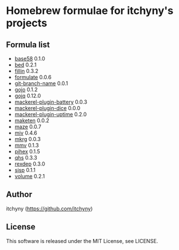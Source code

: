 # Homebrew formulae for itchyny's projects
## Formula list

- [base58](https://github.com/itchyny/base58-go) 0.1.0
- [bed](https://github.com/itchyny/bed) 0.2.1
- [fillin](https://github.com/itchyny/fillin) 0.3.2
- [formulate](https://github.com/itchyny/formulate) 0.0.6
- [git-branch-name](https://github.com/itchyny/git-branch-name) 0.0.1
- [gojo](https://github.com/itchyny/gojo) 0.1.2
- [gojq](https://github.com/itchyny/gojq) 0.12.0
- [mackerel-plugin-battery](https://github.com/itchyny/mackerel-plugin-battery) 0.0.3
- [mackerel-plugin-dice](https://github.com/itchyny/mackerel-plugin-dice) 0.0.0
- [mackerel-plugin-uptime](https://github.com/itchyny/mackerel-plugin-uptime) 0.2.0
- [maketen](https://github.com/itchyny/maketen-go) 0.0.2
- [maze](https://github.com/itchyny/maze) 0.0.7
- [miv](https://github.com/itchyny/miv) 0.4.6
- [mkrg](https://github.com/itchyny/mkrg) 0.0.3
- [mmv](https://github.com/itchyny/mmv) 0.1.3
- [pihex](https://github.com/itchyny/pihex-rs) 0.1.5
- [qhs](https://github.com/itchyny/qhs) 0.3.3
- [rexdep](https://github.com/itchyny/rexdep) 0.3.0
- [sjsp](https://github.com/itchyny/sjsp) 0.1.1
- [volume](https://github.com/itchyny/volume-go) 0.2.1

## Author
itchyny (https://github.com/itchyny)

## License
This software is released under the MIT License, see LICENSE.
